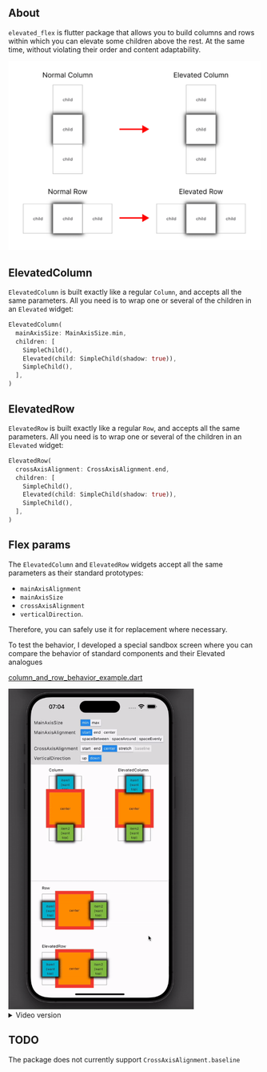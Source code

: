 ## About

`elevated_flex` is flutter package that allows you to build columns and rows within which you can elevate some children above the rest. At the same time, without violating their order and content adaptability.

![Elevated Flex](https://raw.githubusercontent.com/lukas-pierce/elevated_flex/main/images/elevated_flex.png)

## ElevatedColumn

`ElevatedColumn` is built exactly like a regular `Column`, and accepts all the same parameters. All you need is to wrap one or several of the children in an `Elevated` widget:

```dart
ElevatedColumn(
  mainAxisSize: MainAxisSize.min,
  children: [
    SimpleChild(),
    Elevated(child: SimpleChild(shadow: true)),
    SimpleChild(),
  ],
)
```

## ElevatedRow

`ElevatedRow` is built exactly like a regular `Row`, and accepts all the same parameters. All you need is to wrap one or several of the children in an `Elevated` widget:

```dart
ElevatedRow(
  crossAxisAlignment: CrossAxisAlignment.end,
  children: [
    SimpleChild(),
    Elevated(child: SimpleChild(shadow: true)),
    SimpleChild(),
  ],
)
```


## Flex params

The `ElevatedColumn` and `ElevatedRow` widgets accept all the same parameters as their standard prototypes:
- `mainAxisAlignment`
- `mainAxisSize`
- `crossAxisAlignment`
- `verticalDirection`.

Therefore, you can safely use it for replacement where necessary.

To test the behavior, I developed a special sandbox screen where you can compare the behavior of standard components and their Elevated analogues

[column_and_row_behavior_example.dart](https://github.com/lukas-pierce/elevated_flex/blob/main/example/lib/pages/column_and_row_behavior_example.dart)

<img src="https://raw.githubusercontent.com/lukas-pierce/elevated_flex/main/images/flex-params-sandbox.gif" alt="Flex Params Sandbox" style="max-height:640px; min-height: 200px">

<details>
  <summary>Video version</summary>

  https://github.com/lukas-pierce/elevated_flex/assets/4938316/3b5b91f4-2f94-46a9-bda8-1afba238d8db
</details>


## TODO

The package does not currently support `CrossAxisAlignment.baseline`
